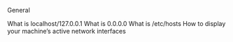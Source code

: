 General

What is localhost/127.0.0.1
What is 0.0.0.0
What is /etc/hosts
How to display your machine’s active network interfaces

